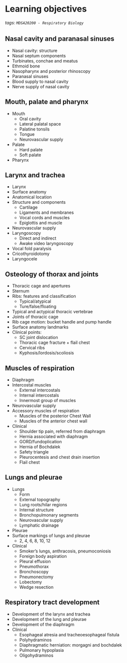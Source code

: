 # Learning objectives
###### tags: `MDSA20200 - Respiratory Biology`

## Nasal cavity and paranasal sinuses
- Nasal cavity: structure
- Nasal septum components
- Turbinates, conchae and meatus
- Ethmoid bone
- Nasopharynx and posterior rhinoscopy
- Paranasal sinuses
- Blood supply to nasal cavity
- Nerve supply of nasal cavity

## Mouth, palate and pharynx
- Mouth
    - Oral cavity
    - Lateral palatal space
    - Palatine tonsils
    - Tongue
    - Neurovascular supply
- Palate
    - Hard palate
    - Soft palate
- Pharynx

## Larynx and trachea
- Larynx
- Surface anatomy
- Anatomical location
- Structure and components
    - Cartilage
    - Ligaments and membranes
    - Vocal cords and muscles
    - Epiglottis and muscle
- Neurovascular supply
- Laryngoscopy
    - Direct and indirect
    - Awake video laryngoscopy
- Vocal fold paralysis
- Cricothyroidotomy
- Laryngocele

## Osteology of thorax and joints
- Thoracic cage and apertures
- Sternum
- Ribs: features and classification
    - Typical/atypical
    - Ture/false/floating
- Typical and actypical thoracic vertebrae
- Joints of thoracic cage
- Rib cage motion: bucket handle and pump handle
- Surface anatomy landmarks
- Clinical points:
    - SC joint dislocation
    - Thoracic cage fracture + flail chest
    - Cervical ribs
    - Kyphosis/lordosis/scoliosis

## Muscles of respiration
- Diaphragm
- Intercostal muscles
    - External intercostals
    - Internal intercostals
    - Innermost group of muscles
- Neurovascular supply
- Accessory muscles of respiration
    - Muscles of the posterior Chest Wall
    - Muscles of the anterior chest wall
- Clinical
    - Shoulder tip pain, referred from diaphragm
    - Hernia associated with diaphragm
    - GORD/fundoplication
    - Hernia of Bochdalek
    - Safety triangle
    - Pleurocentesis and chest drain insertion
    - Flail chest

## Lungs and pleurae
- Lungs
    - Form
    - External topography
    - Lung roots/hilar regions
    - Internal structure
    - Bronchopulmonary segments
    - Neurovascular supply
    - Lymphatic drainage
- Pleurae
- Surface markings of lungs and pleurae
    - 2, 4, 6, 8, 10, 12
- Clinical
    - Smoker’s lungs, anthracosis, pneumoconiosis
    - Foreign body aspiration
    - Pleural effusion
    - Pneumothorax
    - Bronchoscopy
    - Pneumonectomy
    - Lobectomy
    - Wedge resection

## Respiratory tract development
- Development of the larynx and trachea
- Development of the lung and pleurae
- Development of the diaphragm
- Clinical
    - Esophageal atresia and tracheoesophageal fistula
    - Polyhydraminos
    - Diaphragmatic herniation: morgagni and bochdalek
    - Pulmonary hypoplasia
    - Oligohydraminos
